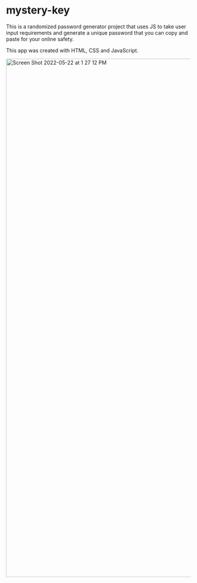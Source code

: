 # mystery-key
This is a randomized password generator project that uses JS to take user input requirements and generate a unique password that you can copy and paste for your online safety.

This app was created with HTML, CSS and JavaScript.

<img width="1410" alt="Screen Shot 2022-05-22 at 1 27 12 PM" src="https://user-images.githubusercontent.com/101281767/169707955-e6df3172-b653-4ecc-ac0c-3b55b5ec1e66.png">
